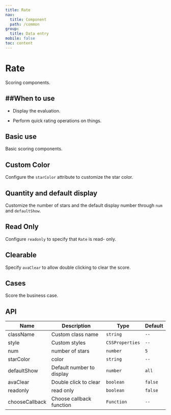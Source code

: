 ```yaml
---
title: Rate
nav:
  title: Component
  path: /common
group:
  title: Data entry
mobile: false
toc: content
---
```


# Rate

Scoring components.

## ##When to use

- Display the evaluation.

- Perform quick rating operations on things.

## Basic use

Basic scoring components.

<code src="./demos/index1.tsx"></code>

## Custom Color

Configure the `starColor` attribute to customize the star color.

<code src="./demos/index2.tsx"></code>

## Quantity and default display

Customize the number of stars and the default display number through `num` and `defaultShow`.

<code src="./demos/index3.tsx"></code>

## Read Only

Configure `readonly` to specify that `Rate` is read- only.

<code src="./demos/index4.tsx"></code>

## Clearable

Specify `avaClear` to allow double clicking to clear the score.

<code src="./demos/index5.tsx"></code>

## Cases

Score the business case.

<code src="./demos/index6.tsx"></code>

## API

| Name           | Description               | Type            | Default |
| -------------- | ------------------------- | --------------- | ------- |
| className      | Custom class name         | `string`        | `--`    |
| style          | Custom styles             | `CSSProperties` | `--`    |
| num            | number of stars           | `number`        | `5`     |
| starColor      | color                     | `string`        | `--`    |
| defaultShow    | Default number to display | `number`        | `all`   |
| avaClear       | Double click to clear     | `boolean`       | `false` |
| readonly       | read only                 | `boolean`       | `false` |
| chooseCallback | Choose callback function  | `Function`      | `--`    |
